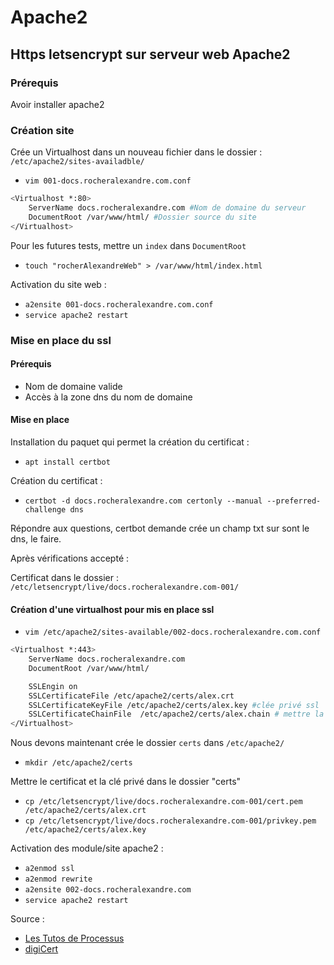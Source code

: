 # Apache2

## Https letsencrypt sur serveur web Apache2

### Prérequis 

Avoir installer apache2

### Création site

Crée un Virtualhost dans un nouveau fichier dans le dossier :  `/etc/apache2/sites-availadble/`

- `vim 001-docs.rocheralexandre.com.conf`

```bash
<Virtualhost *:80>
    ServerName docs.rocheralexandre.com #Nom de domaine du serveur
    DocumentRoot /var/www/html/ #Dossier source du site
</Virtualhost>
```

Pour les futures tests, mettre un `index` dans `DocumentRoot`

- `touch "rocherAlexandreWeb" > /var/www/html/index.html`

Activation du site web :

- `a2ensite 001-docs.rocheralexandre.com.conf`
- `service apache2 restart`

### Mise en place du ssl

#### Prérequis

- Nom de domaine valide
- Accès à la zone dns du nom de domaine

#### Mise en place

Installation du paquet qui permet la création du certificat :

- `apt install certbot`
  
Création du certificat :

- `certbot -d docs.rocheralexandre.com certonly --manual --preferred-challenge dns`
  
Répondre aux questions, certbot demande crée un champ txt sur sont le dns, le faire.

Après vérifications accepté :

Certificat dans le dossier : `/etc/letsencrypt/live/docs.rocheralexandre.com-001/`

#### Création d'une virtualhost pour mis en place ssl

- `vim /etc/apache2/sites-available/002-docs.rocheralexandre.com.conf`
  
```bash
<Virtualhost *:443>
    ServerName docs.rocheralexandre.com
    DocumentRoot /var/www/html/

    SSLEngin on
    SSLCertificateFile /etc/apache2/certs/alex.crt
    SSLCertificateKeyFile /etc/apache2/certs/alex.key #clée privé ssl
    SSLCertificateChainFile  /etc/apache2/certs/alex.chain # mettre la chain ici
</Virtualhost>
```

Nous devons maintenant crée le dossier `certs` dans `/etc/apache2/`

- `mkdir /etc/apache2/certs`

Mettre le certificat et la clé privé dans le dossier "certs"

- `cp /etc/letsencrypt/live/docs.rocheralexandre.com-001/cert.pem /etc/apache2/certs/alex.crt`
- `cp /etc/letsencrypt/live/docs.rocheralexandre.com-001/privkey.pem /etc/apache2/certs/alex.key`

Activation des module/site apache2 :

- `a2enmod ssl`
- `a2enmod rewrite`
- `a2ensite 002-docs.rocheralexandre.com`
- `service apache2 restart`



Source : 
- [Les Tutos de Processus](https://www.youtube.com/watch?v=uG_bRjqUzFM)
- [digiCert](https://www.digicert.com/kb/ssl-support/apache-multiple-ssl-certificates-using-sni.htm)
